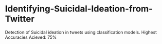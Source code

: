 # Identifying-Suicidal-Ideation-from-Twitter
Detection of Suicidal ideation in tweets using classification models. Highest Accuracies Acieved: 75%
